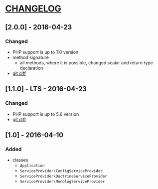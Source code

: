[CHANGELOG](http://keepachangelog.com)
======================================

## [2.0.0] - 2016-04-23
### Changed
- PHP support is up to 7.0 version
- method signature
  - all methods, where it is possible, changed scalar and return type declaration
- [git diff](/../../compare/1.1.0...2.0.0)

## [1.1.0] - LTS - 2016-04-23
### Changed
- PHP support is up to 5.6 version
- [git diff](/../../compare/1.0...1.1.0)

## [1.0] - 2016-04-10
### Added
- classes
  - `Application`
  - `ServiceProvider\ConfigServiceProvider`
  - `ServiceProvider\DoctrineServiceProvider`
  - `ServiceProvider\MonologServiceProvider`
